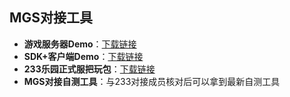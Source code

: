 ## MGS对接工具

- **游戏服务器Demo**：[下载链接](../../MGS-game-server-demo.zip)
- **SDK+客户端Demo**：[下载链接](../../MGS(sdk+demo)-1.0.1.rar)
- **233乐园正式服把玩包**：[下载链接](../../233leyuan-MGS-online-20210330.apk)
- **MGS对接自测工具**：与233对接成员核对后可以拿到最新自测工具